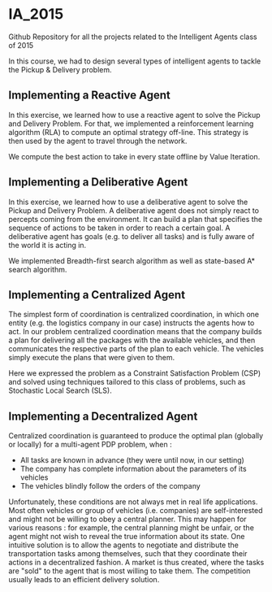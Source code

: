 # IA_2015
Github Repository for all the projects related to the Intelligent Agents class of 2015

In this course, we had to design several types of intelligent agents to tackle the Pickup & Delivery problem.

## Implementing a Reactive Agent

In this exercise, we learned how to use a reactive agent to solve the Pickup and Delivery Problem. For that, we implemented a reinforcement learning algorithm (RLA) to compute an optimal strategy off-line. This strategy is then used by the agent to travel through the network.

We compute the best action to take in every state offline by Value Iteration. 

## Implementing a Deliberative Agent

In this exercise, we learned how to use a deliberative agent to solve the Pickup and Delivery Problem. A deliberative agent does not simply react to percepts coming from the environment. It can build a plan that specifies the sequence of actions to be taken in order to reach a certain goal. A deliberative agent has goals (e.g. to deliver all tasks) and is fully aware of the world it is acting in.


We implemented Breadth-first search algorithm as well as state-based A* search algorithm.

## Implementing a Centralized Agent

The simplest form of coordination is centralized coordination, in which one entity (e.g. the logistics company in our case) instructs the agents how to act. In our problem centralized coordination means that the company builds a plan for delivering all the packages with the available vehicles, and then communicates the respective parts of the plan to each vehicle. The vehicles simply execute the plans that were given to them.

Here we expressed the problem as a Constraint Satisfaction Problem (CSP) and solved using techniques tailored to this class of problems, such as Stochastic Local Search (SLS).

## Implementing a Decentralized Agent

Centralized coordination is guaranteed to produce the optimal plan (globally or locally) for a multi-agent PDP problem, when :
* All tasks are known in advance (they were until now, in our setting)
* The company has complete information about the parameters of its vehicles
* The vehicles blindly follow the orders of the company

Unfortunately, these conditions are not always met in real life applications. Most often vehicles or group of vehicles (i.e. companies) are self-interested and might not be willing
to obey a central planner. This may happen for various  reasons : for example, the central planning might be unfair, or the agent might not wish to reveal the true information
about its state. One intuitive solution is to allow the agents to negotiate and distribute the transportation
tasks among themselves, such that they coordinate their actions in a decentralized fashion. A market is thus created, where the tasks are "sold" to the agent that is most willing to take them. The competition usually leads to an efficient delivery solution.


